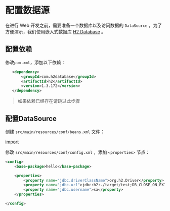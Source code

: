 # 配置数据源

在进行 Web 开发之前，需要准备一个数据库以及访问数据的 `DataSource` ，为了方便演示，我们使用嵌入式数据库 [H2 Database](http://h2database.com/) 。

## 配置依赖

修改`pom.xml`，添加以下依赖：

```xml
   <dependency>
       <groupId>com.h2database</groupId>
       <artifactId>h2</artifactId>
       <version>1.3.172</version>
   </dependency>
```

> 如果依赖已经存在请跳过此步骤

## 配置DataSource

创建 `src/main/resources/conf/beans.xml` 文件：

[import](codes/beans.xml)

修改 `src/main/resources/conf/config.xml` ，添加 `<properties>` 节点：

```xml
<config>
    <base-package>hello</base-package>

    <properties>
        <property name="jdbc.driverClassName">org.h2.Driver</property>
        <property name="jdbc.url">jdbc:h2:./target/test;DB_CLOSE_ON_EXIT=FALSE</property>
        <property name="jdbc.username">sa</property>
    </properties>

</config>
```
